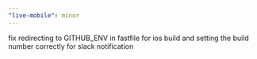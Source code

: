 ```yaml
---
"live-mobile": minor
---
```


fix redirecting to GITHUB_ENV in fastfile for ios build and setting the build number correctly for slack notification
